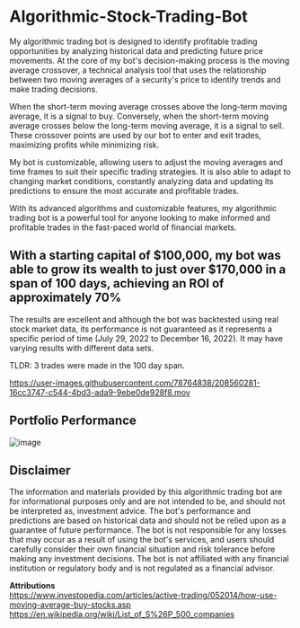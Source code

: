# Algorithmic-Stock-Trading-Bot
My algorithmic trading bot is designed to identify profitable trading opportunities by analyzing historical data and predicting future price movements. At the core of my bot's decision-making process is the moving average crossover, a technical analysis tool that uses the relationship between two moving averages of a security's price to identify trends and make trading decisions.

When the short-term moving average crosses above the long-term moving average, it is a signal to buy. Conversely, when the short-term moving average crosses below the long-term moving average, it is a signal to sell. These crossover points are used by our bot to enter and exit trades, maximizing profits while minimizing risk.

My bot is customizable, allowing users to adjust the moving averages and time frames to suit their specific trading strategies. It is also able to adapt to changing market conditions, constantly analyzing data and updating its predictions to ensure the most accurate and profitable trades.

With its advanced algorithms and customizable features, my algorithmic trading bot is a powerful tool for anyone looking to make informed and profitable trades in the fast-paced world of financial markets.

## With a starting capital of $100,000, my bot was able to grow its wealth to just over $170,000 in a span of 100 days, achieving an ROI of approximately 70%
The results are excellent and although the bot was backtested using real stock market data, its performance is not guaranteed as it represents a specific period of time (July 29, 2022 to December 16, 2022). It may have varying results with different data sets.

TLDR: 3 trades were made in the 100 day span.  


https://user-images.githubusercontent.com/78764838/208560281-16cc3747-c544-4bd3-ada9-9ebe0de928f8.mov



## Portfolio Performance
![image](https://user-images.githubusercontent.com/78764838/208563900-cd44942a-09f3-47f5-af1c-d180cff3bfed.png)

## Disclaimer
The information and materials provided by this algorithmic trading bot are for informational purposes only and are not intended to be, and should not be interpreted as, investment advice. The bot's performance and predictions are based on historical data and should not be relied upon as a guarantee of future performance. The bot is not responsible for any losses that may occur as a result of using the bot's services, and users should carefully consider their own financial situation and risk tolerance before making any investment decisions. The bot is not affiliated with any financial institution or regulatory body and is not regulated as a financial advisor.

__**Attributions**__  
https://www.investopedia.com/articles/active-trading/052014/how-use-moving-average-buy-stocks.asp  
https://en.wikipedia.org/wiki/List_of_S%26P_500_companies  
